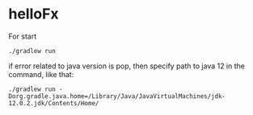 # helloFx

For start
```
./gradlew run
```

if error related to java version is pop, then specify path to java 12 in the command, like that:
```
./gradlew run -Dorg.gradle.java.home=/Library/Java/JavaVirtualMachines/jdk-12.0.2.jdk/Contents/Home/
```
